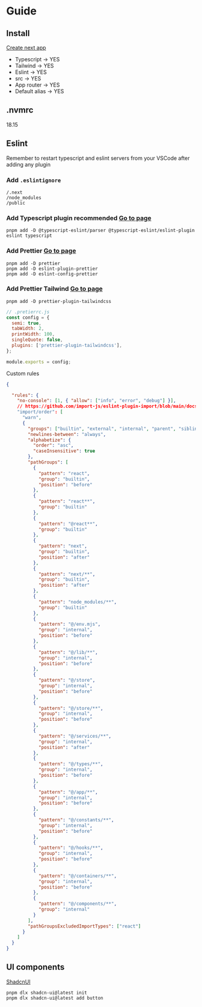 # Guide

## Install
[Create next app](https://nextjs.org/docs/pages/api-reference/create-next-app)
- Typescript -> YES
- Tailwind -> YES
- Eslint -> YES
- src -> YES
- App router -> YES
- Default alias -> YES


## .nvmrc
18.15

## Eslint
Remember to restart typescript and eslint servers from your VSCode after adding any plugin

### Add `.eslintignore`
```
/.next
/node_modules
/public
```

### Add Typescript plugin recommended [Go to page](https://typescript-eslint.io/getting-started/)

```
pnpm add -D @typescript-eslint/parser @typescript-eslint/eslint-plugin eslint typescript
```

### Add Prettier [Go to page](https://www.npmjs.com/package/eslint-plugin-prettier)
```
pnpm add -D prettier
pnpm add -D eslint-plugin-prettier
pnpm add -D eslint-config-prettier
```

### Add Prettier Tailwind [Go to page](https://www.npmjs.com/package/eslint-plugin-tailwindcss)

```
pnpm add -D prettier-plugin-tailwindcss
```

```js
// .pretierrc.js
const config = {
  semi: true,
  tabWidth: 2,
  printWidth: 100,
  singleQuote: false,
  plugins: ['prettier-plugin-tailwindcss'],
};

module.exports = config;
```


Custom rules

```json
{

  "rules": {
    "no-console": [1, { "allow": ["info", "error", "debug"] }],
    // https://github.com/import-js/eslint-plugin-import/blob/main/docs/rules/order.md
    "import/order": [
      "warn",
      {
        "groups": ["builtin", "external", "internal", "parent", "sibling"],
        "newlines-between": "always",
        "alphabetize": {
          "order": "asc",
          "caseInsensitive": true
        },
        "pathGroups": [
          {
            "pattern": "react",
            "group": "builtin",
            "position": "before"
          },
          {
            "pattern": "react**",
            "group": "builtin"
          },
          {
            "pattern": "@react**",
            "group": "builtin"
          },
          {
            "pattern": "next",
            "group": "builtin",
            "position": "after"
          },
          {
            "pattern": "next/**",
            "group": "builtin",
            "position": "after"
          },
          {
            "pattern": "node_modules/**",
            "group": "builtin"
          },
          {
            "pattern": "@/env.mjs",
            "group": "internal",
            "position": "before"
          },
          {
            "pattern": "@/lib/**",
            "group": "internal",
            "position": "before"
          },
          {
            "pattern": "@/store",
            "group": "internal",
            "position": "before"
          },
          {
            "pattern": "@/store/**",
            "group": "internal",
            "position": "before"
          },
          {
            "pattern": "@/services/**",
            "group": "internal",
            "position": "after"
          },
          {
            "pattern": "@/types/**",
            "group": "internal",
            "position": "before"
          },
          {
            "pattern": "@/app/**",
            "group": "internal",
            "position": "before"
          },
          {
            "pattern": "@/constants/**",
            "group": "internal",
            "position": "before"
          },
          {
            "pattern": "@/hooks/**",
            "group": "internal",
            "position": "before"
          },
          {
            "pattern": "@/containers/**",
            "group": "internal",
            "position": "before"
          },
          {
            "pattern": "@/components/**",
            "group": "internal"
          }
        ],
        "pathGroupsExcludedImportTypes": ["react"]
      }
    ]
  }
}
```

## UI components

[ShadcnUI](https://ui.shadcn.com/docs/installation/next)

```
pnpm dlx shadcn-ui@latest init
pnpm dlx shadcn-ui@latest add button
```
